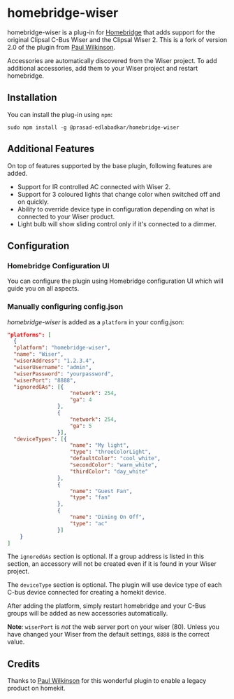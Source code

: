 homebridge-wiser
================

homebridge-wiser is a plug-in for [Homebridge](https://github.com/homebridge/homebridge)
that adds support for the original Clipsal C-Bus Wiser and the Clipsal Wiser 2. This is a fork of version 2.0 of the plugin from [Paul Wilkinson](https://github.com/paulw11/homebridge-wiser). 

Accessories are automatically discovered from the Wiser project.  To add
additional accessories, add them to your Wiser project and restart homebridge.

Installation
------------

You can install the plug-in using `npm`:

`sudo npm install -g @prasad-edlabadkar/homebridge-wiser`

Additional Features
--------------

On top of features supported by the base plugin, following features are added.

* Support for IR controlled AC connected with Wiser 2.
* Support for 3 coloured lights that change color when switched off and on quickly.
* Ability to override device type in configuration depending on what is connected to your Wiser product.
* Light bulb will show sliding control only if it's connected to a dimmer.

Configuration
-------------

### Homebridge Configuration UI
You can configure the plugin using Homebridge configuration UI which will guide you on all aspects.

### Manually configuring config.json
*homebridge-wiser* is added as a `platform` in your config.json:

```JSON
"platforms": [
  {
  "platform": "homebridge-wiser",
  "name": "Wiser",
  "wiserAddress": "1.2.3.4",
  "wiserUsername": "admin",
  "wiserPassword": "yourpassword",
  "wiserPort": "8888",
  "ignoredGAs": [{
                    "network": 254,
                    "ga": 4
                },
                {
                    "network": 254,
                    "ga": 5
                }],
  "deviceTypes": [{
                    "name": "My light",
                    "type": "threeColorLight",
                    "defaultColor": "cool_white",
                    "secondColor": "warm_white",
                    "thirdColor": "day_white"
                },
                {
                    "name": "Guest Fan",
                    "type": "fan"
                },
                {
                    "name": "Dining On Off",
                    "type": "ac"
                }]
    }
]
```

The `ignoredGAs` section is optional.  If a group address is listed in this section, an accessory will not be created
even if it is found in your Wiser project.

The `deviceType` section is optional. The plugin will use device type of each C-bus device connected for creating a homekit device.

After adding the platform, simply restart homebridge and your C-Bus groups will
be added as new accessories automatically.

**Note**: `wiserPort` is *not* the web server port on your wiser (80).  Unless you have changed your Wiser from the default settings,
`8888` is the correct value.

Credits
-------

Thanks to [Paul Wilkinson](https://github.com/paulw11) for this wonderful plugin to enable a legacy product on homekit.

